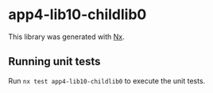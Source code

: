 # app4-lib10-childlib0

This library was generated with [Nx](https://nx.dev).

## Running unit tests

Run `nx test app4-lib10-childlib0` to execute the unit tests.

